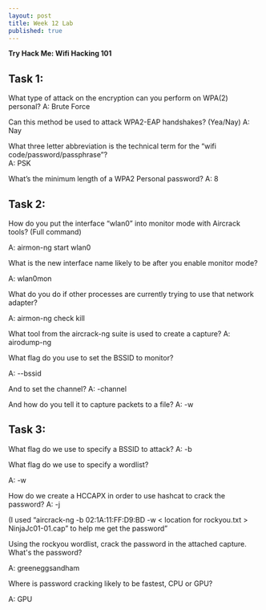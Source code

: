 ```yaml
---
layout: post
title: Week 12 Lab
published: true
---
```

**Try Hack Me: Wifi Hacking 101**

## Task 1: 
What type of attack on the encryption can you perform on WPA(2) personal? 
A: Brute Force 
 
Can this method be used to attack WPA2-EAP handshakes? (Yea/Nay) 
 A: Nay  

What three letter abbreviation is the technical term for the “wifi code/password/passphrase”?  
A: PSK 
 
What’s the minimum length of a WPA2 Personal password? 
 A: 8 
 

## Task 2:  

How do you put the interface “wlan0” into monitor mode with Aircrack tools? (Full command) 

A: airmon-ng start wlan0 

 

What is the new interface name likely to be after you enable monitor mode? 

A: wlan0mon 

 

What do you do if other processes are currently trying to use that network adapter? 

A: airmon-ng check kill 
 

What tool from the aircrack-ng suite is used to create a capture? 
A: airodump-ng 

What flag do you use to set the BSSID to monitor? 

A: --bssid 

And to set the channel? 
A: -channel 

And how do you tell it to capture packets to a file? 
A: -w 

 

## Task 3: 

What flag do we use to specify a BSSID to attack? 
A: -b 

What flag do we use to specify a wordlist? 

A: -w 

How do we create a HCCAPX in order to use hashcat to crack the password? 
A: -j 

 

(I used “aircrack-ng -b 02:1A:11:FF:D9:BD -w < location for rockyou.txt > NinjaJc01-01.cap” to help me get the password” 

Using the rockyou wordlist, crack the password in the attached capture. What's the password? 

A: greeneggsandham 

Where is password cracking likely to be fastest, CPU or GPU? 

A: GPU 
